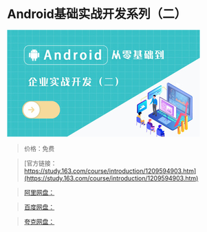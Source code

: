 # Android基础实战开发系列（二）

![img](../../../assets/study163/free/f79f41c1318542ad934115af35724f9e.jpg)

> 价格：免费

> [官方链接：https://study.163.com/course/introduction/1209594903.htm](https://study.163.com/course/introduction/1209594903.htm)

> [阿里网盘：]()

> [百度网盘：]()

> [夸克网盘：]()
